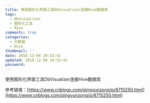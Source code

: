 ```yaml
---
title: 使用图形化界面工具DbVisualizer连接Hive数据库
tags:
  - DbVisualizer
  - 图形化工具
  - Hive
comments: true
categories:
  - 大数据
  - Hive
thumbnail: ''
date: 2018-12-08 10:53:42
updated: 2018-12-08 10:53:42
password:
---
```

使用图形化界面工具DbVisualizer连接Hive数据库
<!-- more -->
参考链接：[https://www.cnblogs.com/qingyunzong/p/8715250.html](https://www.cnblogs.com/qingyunzong/p/8715250.html)